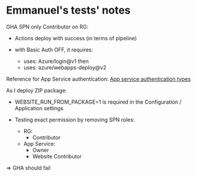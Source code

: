 # Emmanuel's tests' notes

GHA SPN only Contributor on RG:

- Actions deploy with success (in terms of pipeline)

- with Basic Auth OFF, it requires:

  - uses: Azure/login@v1
  then
  - uses: azure/webapps-deploy@v2

Reference for App Service authentication:
[App service authentication types](https://learn.microsoft.com/en-us/azure/app-service/deploy-authentication-types)

As I deploy ZIP package:

- WEBSITE_RUN_FROM_PACKAGE=1 is required in the Configuration / Application settings

- Testing exact permission by removing SPN roles:
  - RG:
    - Contributor
  - App Service:
    - Owner
    - Website Contributor

=> GHA should fail

